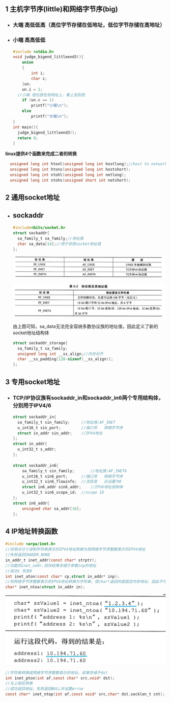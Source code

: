 ## 1 	主机字节序(little)和网络字节序(big)

- ### 大端  高低低高（高位字节存储在低地址，低位字节存储在高地址）

- ### 小端  高高低低

  ```cpp
  #include <stdio.h>
  void judge_bigend_littleend3(){
      union
      {
          int i;
          char c;
      }un;
      un.i = 1;
  	//小端 低位放在低地址上，看上去别扭
      if (un.c == 1)
          printf("小端\n");
      else
          printf("大端\n");
  }
  int main(){
  	judge_bigend_littleend3();
  	return 0;
  }
  ```
  
**linux提供4个函数来完成二者的转换**
  
```c
  unsigned long int htonl(unsigned long int hostlong);//host to network long
  unsigned long int htons(unsigned long int hostshort);
  unsigned long int ntohl(unsigned long int netlong);
  unsigned long int ntohs(unsigned short int netshort);
  ```
  


## 2	通用socket地址

- ## sockaddr

  ```c
  #include<bits/socket.h>
  struct sockaddr{
  	sa_family_t sa_family;//地址族
  	char sa_data[14];//用于存放socket地址值
  };
  ```

  ![](../image/image-20220622173845410.png)

  ![image-20220622174029318](../image/image-20220622174029318.png)

  由上图可知，sa_data无法完全容纳多数协议族的地址值，因此定义了新的socket地址结构体

  ```c
  struct sockaddr_storage{
  	sa_family_t sa_family;
  	unsigned long int __ss_align;//内存对齐
  	char __ss_padding[128-sizeof(__ss_align)];
  };
  ```



## 3	专用socket地址

- ### TCP/IP协议族有sockaddr_in和sockaddr_in6两个专用结构体，分别用于IPV4/6

  ```c
  struct sockaddr_in{
  	sa_family_t sin_family;		//地址族:AF_INET
  	u_int16_t sin_port;			//端口号	网络字节序
  	struct in_addr sin_addr;	//IPV4地址
  };
  struct in_addr{
   	u_int32_t s_addr;  
  };
  
  struct sockaddr_in6{
      sa_family_t sin_family;		//地址族:AF_INET6
      u_int16_t sin6_port;		//端口号	网络字节序
      u_int32_t sin6_flowinfo;	//流信息	应设置为0
      struct in6_addr sin6_addr;	//IPV6地址结构体
      u_int32_t sin6_scope_id;	//scope ID
  };
  struct in6_addr{
      unsigned char sa_addr[16];
  };
  ```



## 4	IP地址转换函数

```c
#include <arpa/inet.h>
//将用点分十进制字符串表示的IPV4地址转换为用网络字节序整数表示的IPV4地址
//失败返回INADDR_NONE
in_addr_t inet_addr(const char* strptr);
//功能同inet_addr,但将结果存储于参数inp的地址
//成功1 失败0
int inet_aton(const char* cp,struct in_addr* inp);
//将网络字节序整数表示的IPV4地址转换为字符串，但char*返回的是固定内存地址，因此不可重入
char* inet_ntoa(struct in_addr in);
```

![image-20220622175740865](../image/image-20220622175740865.png)

```c
//字符串转换成网络字节序整数表示的地址，结果存储于dst
int inet_pton(int af,const char* src,void* dst);
//与上相反转换
//成功返回地址，失败返回NULL并设置errno
const char* inet_ntop(int af,const void* src,char* dst,socklen_t cnt);
```

